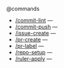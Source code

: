 @commands
- [/commit-lint](commands/commit-lint.md) — 
- [/commit-push](commands/commit-push.md) — 
- [/issue-create](commands/issue-create.md) — 
- [/pr-create](commands/pr-create.md) — 
- [/pr-label](commands/pr-label.md) — 
- [/repo-setup](commands/repo-setup.md) — 
- [/ruler-apply](commands/ruler-apply.md) — 
